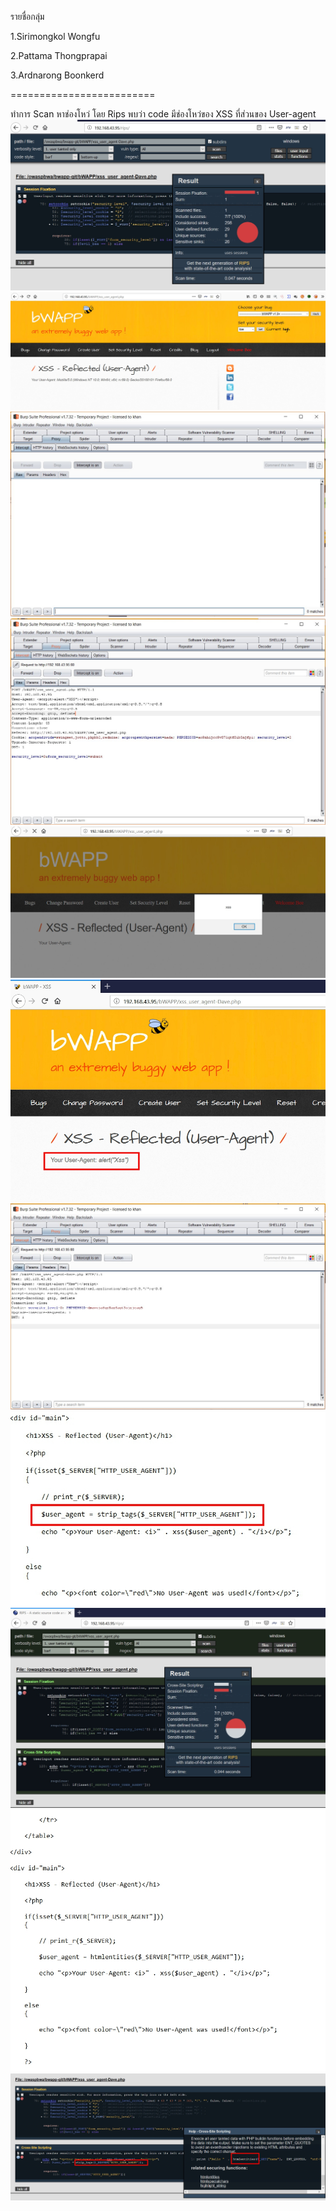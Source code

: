รายชื่อกลุ่ม 

1.Sirimongkol Wongfu

2.Pattama Thongprapai

3.Ardnarong Boonkerd

=========================

ทำการ Scan หาช่องโหว่ โดย Rips พบว่า code มีช่องโหว่ของ XSS ที่ส่วนของ User-agent
![GitHub_Logo](/Pic/x1.1.jpg)
![GitHub_Logo](/Pic/x1.2.jpg)
![GitHub_Logo](/Pic/x1.3.jpg)
![GitHub_Logo](/Pic/x1.4.jpg)
![GitHub_Logo](/Pic/x1.5.jpg)
![GitHub_Logo](/Pic/x1.6.jpg)
![GitHub_Logo](/Pic/x1.7.jpg)
![GitHub_Logo](/Pic/x1.8.jpg)
![GitHub_Logo](/Pic/x1.9.jpg)
![GitHub_Logo](/Pic/x1.10.jpg)
![GitHub_Logo](/Pic/x1.11.jpg)

